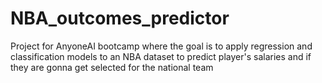 # NBA_outcomes_predictor
Project for AnyoneAI bootcamp where the goal is to apply regression and classification models to an NBA dataset to predict player's salaries and if they are gonna get selected for the national team
